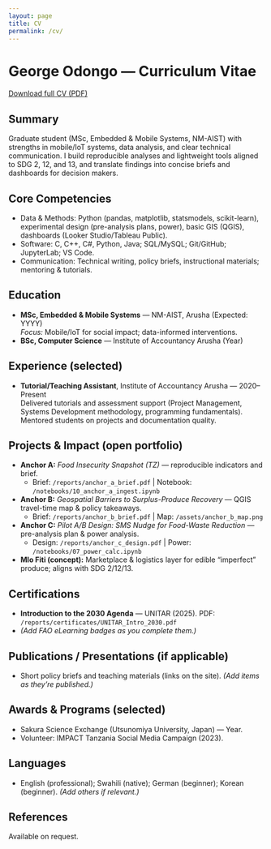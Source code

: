 ```yaml
---
layout: page
title: CV
permalink: /cv/
---
```


# George Odongo — Curriculum Vitae
[Download full CV (PDF)](/reports/George_Odongo_CV.pdf)

## Summary
Graduate student (MSc, Embedded & Mobile Systems, NM-AIST) with strengths in mobile/IoT systems, data analysis, and clear technical communication. I build reproducible analyses and lightweight tools aligned to SDG 2, 12, and 13, and translate findings into concise briefs and dashboards for decision makers.

## Core Competencies
- Data & Methods: Python (pandas, matplotlib, statsmodels, scikit-learn), experimental design (pre-analysis plans, power), basic GIS (QGIS), dashboards (Looker Studio/Tableau Public).
- Software: C, C++, C#, Python, Java; SQL/MySQL; Git/GitHub; JupyterLab; VS Code.
- Communication: Technical writing, policy briefs, instructional materials; mentoring & tutorials.

## Education
- **MSc, Embedded & Mobile Systems** — NM-AIST, Arusha (Expected: YYYY)  
  *Focus:* Mobile/IoT for social impact; data-informed interventions.
- **BSc, Computer Science** — Institute of Accountancy Arusha (Year)

## Experience (selected)
- **Tutorial/Teaching Assistant**, Institute of Accountancy Arusha — 2020–Present  
  Delivered tutorials and assessment support (Project Management, Systems Development methodology, programming fundamentals). Mentored students on projects and documentation quality.

## Projects & Impact (open portfolio)
- **Anchor A:** *Food Insecurity Snapshot (TZ)* — reproducible indicators and brief.  
  - Brief: `/reports/anchor_a_brief.pdf` | Notebook: `/notebooks/10_anchor_a_ingest.ipynb`
- **Anchor B:** *Geospatial Barriers to Surplus-Produce Recovery* — QGIS travel-time map & policy takeaways.  
  - Brief: `/reports/anchor_b_brief.pdf` | Map: `/assets/anchor_b_map.png`
- **Anchor C:** *Pilot A/B Design: SMS Nudge for Food-Waste Reduction* — pre-analysis plan & power analysis.  
  - Design: `/reports/anchor_c_design.pdf` | Power: `/notebooks/07_power_calc.ipynb`
- **Mlo Fiti (concept):** Marketplace & logistics layer for edible “imperfect” produce; aligns with SDG 2/12/13.

## Certifications
- **Introduction to the 2030 Agenda** — UNITAR (2025). PDF: `/reports/certificates/UNITAR_Intro_2030.pdf`
- *(Add FAO eLearning badges as you complete them.)*

## Publications / Presentations (if applicable)
- Short policy briefs and teaching materials (links on the site). *(Add items as they’re published.)*

## Awards & Programs (selected)
- Sakura Science Exchange (Utsunomiya University, Japan) — Year.  
- Volunteer: IMPACT Tanzania Social Media Campaign (2023).

## Languages
- English (professional); Swahili (native); German (beginner); Korean (beginner). *(Add others if relevant.)*

## References
Available on request.
